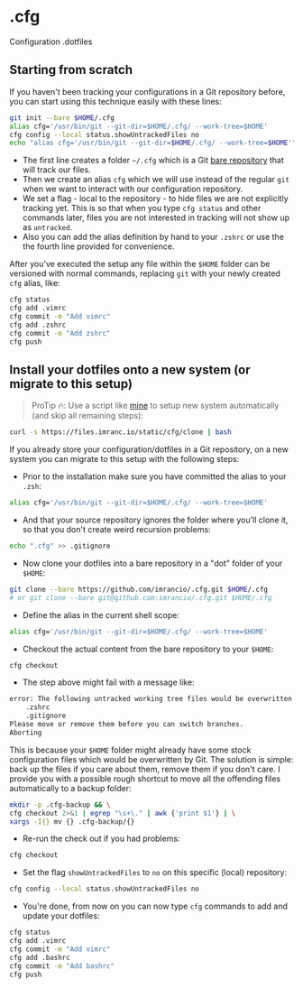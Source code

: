 # .cfg
Configuration .dotfiles

## Starting from scratch

If you haven't been tracking your configurations in a Git repository before, you can start using this technique easily with these lines:

```bash
git init --bare $HOME/.cfg
alias cfg='/usr/bin/git --git-dir=$HOME/.cfg/ --work-tree=$HOME'
cfg config --local status.showUntrackedFiles no
echo "alias cfg='/usr/bin/git --git-dir=$HOME/.cfg/ --work-tree=$HOME'" >> $HOME/.zshrc
```

- The first line creates a folder `~/.cfg` which is a Git [bare repository](https://www.saintsjd.com/2011/01/what-is-a-bare-git-repository/) that will track our files.
- Then we create an alias `cfg` which we will use instead of the regular `git` when we want to interact with our configuration repository.
- We set a flag - local to the repository - to hide files we are not explicitly tracking yet. This is so that when you type `cfg status` and other commands later, files you are not interested in tracking will not show up as `untracked`.
- Also you can add the alias definition by hand to your `.zshrc` or use the the fourth line provided for convenience.

After you've executed the setup any file within the `$HOME` folder can be versioned with normal commands, replacing `git` with your newly created `cfg` alias, like:

```bash
cfg status
cfg add .vimrc
cfg commit -m "Add vimrc"
cfg add .zshrc
cfg commit -m "Add zshrc"
cfg push
```

## Install your dotfiles onto a new system (or migrate to this setup)

> ProTip :fire:: Use a script like [mine](https://files.imranc.io/static/cfg/clone) to setup new system automatically (and skip all remaining steps):
```bash
curl -s https://files.imranc.io/static/cfg/clone | bash
```

If you already store your configuration/dotfiles in a Git repository, on a new system you can migrate to this setup with the following steps:

- Prior to the installation make sure you have committed the alias to your `.zsh`:

```bash
alias cfg='/usr/bin/git --git-dir=$HOME/.cfg/ --work-tree=$HOME'
```

- And that your source repository ignores the folder where you'll clone it, so that you don't create weird recursion problems:

```bash
echo ".cfg" >> .gitignore
```

- Now clone your dotfiles into a bare repository in a "dot" folder of your `$HOME`:

```bash
git clone --bare https://github.com/imrancio/.cfg.git $HOME/.cfg
# or git clone --bare git@github.com:imrancio/.cfg.git $HOME/.cfg
```

- Define the alias in the current shell scope:

```bash
alias cfg='/usr/bin/git --git-dir=$HOME/.cfg/ --work-tree=$HOME'
```

- Checkout the actual content from the bare repository to your `$HOME`:

```bash
cfg checkout
```

- The step above might fail with a message like:

```bash
error: The following untracked working tree files would be overwritten by checkout:
    .zshrc
    .gitignore
Please move or remove them before you can switch branches.
Aborting
```

This is because your `$HOME` folder might already have some stock configuration files which would be overwritten by Git. The solution is simple: back up the files if you care about them, remove them if you don't care. I provide you with a possible rough shortcut to move all the offending files automatically to a backup folder:

```bash
mkdir -p .cfg-backup && \
cfg checkout 2>&1 | egrep "\s+\." | awk {'print $1'} | \
xargs -I{} mv {} .cfg-backup/{}
```

- Re-run the check out if you had problems:

```bash
cfg checkout
```

- Set the flag `showUntrackedFiles` to `no` on this specific (local) repository:

```bash
cfg config --local status.showUntrackedFiles no
```

- You're done, from now on you can now type `cfg` commands to add and update your dotfiles:

```bash
cfg status
cfg add .vimrc
cfg commit -m "Add vimrc"
cfg add .bashrc
cfg commit -m "Add bashrc"
cfg push
```
